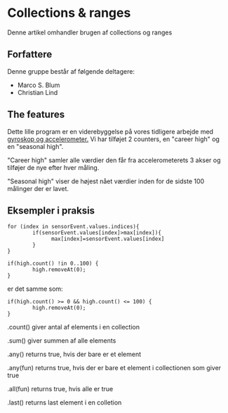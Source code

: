 # Collections & ranges
Denne artikel omhandler brugen af collections og ranges

## Forfattere
Denne gruppe består af følgende deltagere:
- Marco S. Blum
- Christian Lind

## The features
Dette lille program er en viderebyggelse på vores tidligere arbejde med [gyroskop og accelerometer.](https://github.com/Thug-Lyfe/kotlinArtikel)
Vi har tilføjet 2 counters, en "career high" og en "seasonal high".

"Career high" samler alle værdier den får fra accelerometerets 3 akser og tilføjer de nye efter hver måling.

"Seasonal high" viser de højest nået værdier inden for de sidste 100 målinger der er lavet.

## Eksempler i praksis
```
for (index in sensorEvent.values.indices){
        if(sensorEvent.values[index]>max[index]){
              max[index]=sensorEvent.values[index]
        }
}
```

```
if(high.count() !in 0..100) {
        high.removeAt(0);
}
```
er det samme som: 
```
if(high.count() >= 0 && high.count() <= 100) {
        high.removeAt(0);
}
```
.count() giver antal af elements i en collection

.sum() giver summen af alle elements

.any() returns true, hvis der bare er et element

.any(fun) returns true, hvis der er bare et element i collectionen som giver true

.all(fun) returns true, hvis alle er true

.last() returns last element i en colletion
